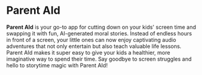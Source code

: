 # Parent AId

**Parent AId** is your go-to app for cutting down on your kids' screen time and swapping it with fun, AI-generated moral stories. Instead of endless hours in front of a screen, your little ones can now enjoy captivating audio adventures that not only entertain but also teach valuable life lessons. Parent AId makes it super easy to give your kids a healthier, more imaginative way to spend their time. Say goodbye to screen struggles and hello to storytime magic with Parent AId!
